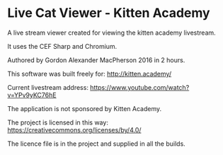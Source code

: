 # Live Cat Viewer - Kitten Academy
A live stream viewer created for viewing the kitten academy livestream.

It uses the CEF Sharp and Chromium.

Authored by Gordon Alexander MacPherson 2016 in 2 hours.



This software was built freely for:
http://kitten.academy/

Current livestream address: https://www.youtube.com/watch?v=YPv9yKC76hE

The application is not sponsored by Kitten Academy.

The project is licensed in this way:
https://creativecommons.org/licenses/by/4.0/

The licence file is in the project and supplied in all the builds.
